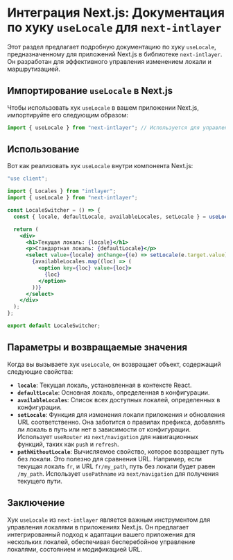 # Интеграция Next.js: Документация по хуку `useLocale` для `next-intlayer`

Этот раздел предлагает подробную документацию по хуку `useLocale`, предназначенному для приложений Next.js в библиотеке `next-intlayer`. Он разработан для эффективного управления изменением локали и маршрутизацией.

## Импортирование `useLocale` в Next.js

Чтобы использовать хук `useLocale` в вашем приложении Next.js, импортируйте его следующим образом:

```javascript
import { useLocale } from "next-intlayer"; // Используется для управления локалями и маршрутизацией в Next.js
```

## Использование

Вот как реализовать хук `useLocale` внутри компонента Next.js:

```jsx
"use client";

import { Locales } from "intlayer";
import { useLocale } from "next-intlayer";

const LocaleSwitcher = () => {
  const { locale, defaultLocale, availableLocales, setLocale } = useLocale();

  return (
    <div>
      <h1>Текущая локаль: {locale}</h1>
      <p>Стандартная локаль: {defaultLocale}</p>
      <select value={locale} onChange={(e) => setLocale(e.target.value)}>
        {availableLocales.map((loc) => (
          <option key={loc} value={loc}>
            {loc}
          </option>
        ))}
      </select>
    </div>
  );
};

export default LocaleSwitcher;
```

## Параметры и возвращаемые значения

Когда вы вызываете хук `useLocale`, он возвращает объект, содержащий следующие свойства:

- **`locale`**: Текущая локаль, установленная в контексте React.
- **`defaultLocale`**: Основная локаль, определенная в конфигурации.
- **`availableLocales`**: Список всех доступных локалей, определенных в конфигурации.
- **`setLocale`**: Функция для изменения локали приложения и обновления URL соответственно. Она заботится о правилах префикса, добавлять ли локаль в путь или нет в зависимости от конфигурации. Использует `useRouter` из `next/navigation` для навигационных функций, таких как `push` и `refresh`.
- **`pathWithoutLocale`**: Вычисляемое свойство, которое возвращает путь без локали. Это полезно для сравнения URL. Например, если текущая локаль `fr`, и URL `fr/my_path`, путь без локали будет равен `/my_path`. Использует `usePathname` из `next/navigation` для получения текущего пути.

## Заключение

Хук `useLocale` из `next-intlayer` является важным инструментом для управления локалями в приложениях Next.js. Он предлагает интегрированный подход к адаптации вашего приложения для нескольких локалей, обеспечивая бесперебойное управление локалями, состоянием и модификацией URL.
